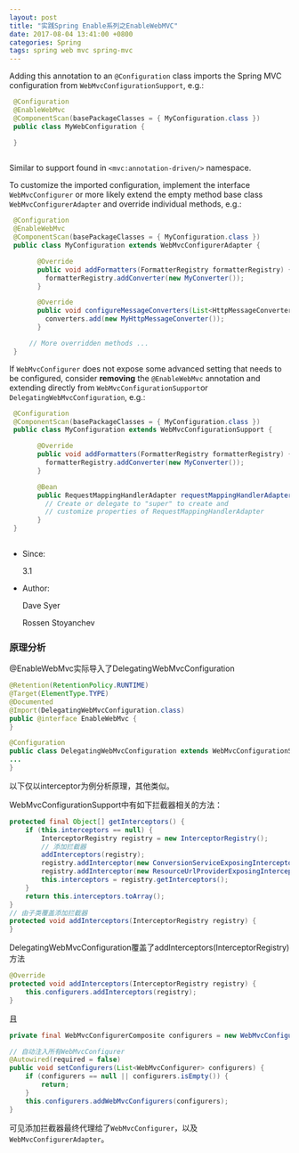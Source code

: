 ```yaml
---
layout: post
title: "实践Spring Enable系列之EnableWebMVC"
date: 2017-08-04 13:41:00 +0800
categories: Spring
tags: spring web mvc spring-mvc
---
```


Adding this annotation to an `@Configuration` class imports the Spring MVC configuration from `WebMvcConfigurationSupport`, e.g.:

```java
 @Configuration
 @EnableWebMvc
 @ComponentScan(basePackageClasses = { MyConfiguration.class })
 public class MyWebConfiguration {

 }
 
```

Similar to support found in `<mvc:annotation-driven/>` namespace.

To customize the imported configuration, implement the interface `WebMvcConfigurer` or more likely extend the empty method base class `WebMvcConfigurerAdapter` and override individual methods, e.g.:

```java
 @Configuration
 @EnableWebMvc
 @ComponentScan(basePackageClasses = { MyConfiguration.class })
 public class MyConfiguration extends WebMvcConfigurerAdapter {

 	   @Override
 	   public void addFormatters(FormatterRegistry formatterRegistry) {
         formatterRegistry.addConverter(new MyConverter());
 	   }

 	   @Override
 	   public void configureMessageConverters(List<HttpMessageConverter<?>> converters) {
         converters.add(new MyHttpMessageConverter());
 	   }

     // More overridden methods ...
 }
```

If `WebMvcConfigurer` does not expose some advanced setting that needs to be configured, consider **removing** the `@EnableWebMvc` annotation and extending directly from `WebMvcConfigurationSupport`or `DelegatingWebMvcConfiguration`, e.g.:

```java
 @Configuration
 @ComponentScan(basePackageClasses = { MyConfiguration.class })
 public class MyConfiguration extends WebMvcConfigurationSupport {

 	   @Override
	   public void addFormatters(FormatterRegistry formatterRegistry) {
         formatterRegistry.addConverter(new MyConverter());
	   }

	   @Bean
	   public RequestMappingHandlerAdapter requestMappingHandlerAdapter() {
         // Create or delegate to "super" to create and
         // customize properties of RequestMappingHandlerAdapter
	   }
 }
 
```

- Since:

  3.1

- Author:

  Dave Syer

  Rossen Stoyanchev

### 原理分析

@EnableWebMvc实际导入了DelegatingWebMvcConfiguration

```java
@Retention(RetentionPolicy.RUNTIME)
@Target(ElementType.TYPE)
@Documented
@Import(DelegatingWebMvcConfiguration.class)
public @interface EnableWebMvc {
}
```

`````java
@Configuration
public class DelegatingWebMvcConfiguration extends WebMvcConfigurationSupport {
...
}
`````

以下仅以interceptor为例分析原理，其他类似。

WebMvcConfigurationSupport中有如下拦截器相关的方法：

```java
protected final Object[] getInterceptors() {
	if (this.interceptors == null) {
		InterceptorRegistry registry = new InterceptorRegistry();
    	// 添加拦截器
		addInterceptors(registry);
		registry.addInterceptor(new ConversionServiceExposingInterceptor(mvcConversionService()));
		registry.addInterceptor(new ResourceUrlProviderExposingInterceptor(mvcResourceUrlProvider()));
		this.interceptors = registry.getInterceptors();
	}
	return this.interceptors.toArray();
}
// 由子类覆盖添加拦截器
protected void addInterceptors(InterceptorRegistry registry) {
}
```
DelegatingWebMvcConfiguration覆盖了addInterceptors(InterceptorRegistry)方法

```java
@Override
protected void addInterceptors(InterceptorRegistry registry) {
	this.configurers.addInterceptors(registry);
}
```

且

```java
private final WebMvcConfigurerComposite configurers = new WebMvcConfigurerComposite();

// 自动注入所有WebMvcConfigurer
@Autowired(required = false)
public void setConfigurers(List<WebMvcConfigurer> configurers) {
	if (configurers == null || configurers.isEmpty()) {
		return;
	}
	this.configurers.addWebMvcConfigurers(configurers);
}
```

可见添加拦截器最终代理给了`WebMvcConfigurer`，以及`WebMvcConfigurerAdapter`。